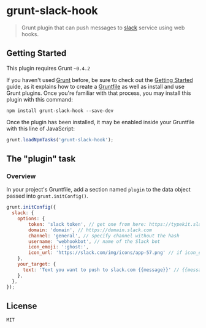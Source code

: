 # grunt-slack-hook

> Grunt plugin that can push messages to [slack](http://slack.com/) service using web hooks.

## Getting Started
This plugin requires Grunt `~0.4.2`

If you haven't used [Grunt](http://gruntjs.com/) before, be sure to check out the [Getting Started](http://gruntjs.com/getting-started) guide, as it explains how to create a [Gruntfile](http://gruntjs.com/sample-gruntfile) as well as install and use Grunt plugins. Once you're familiar with that process, you may install this plugin with this command:

```shell
npm install grunt-slack-hook --save-dev
```

Once the plugin has been installed, it may be enabled inside your Gruntfile with this line of JavaScript:

```js
grunt.loadNpmTasks('grunt-slack-hook');
```

## The "plugin" task

### Overview
In your project's Gruntfile, add a section named `plugin` to the data object passed into `grunt.initConfig()`.

```js
grunt.initConfig({
  slack: {
    options: {
        token: 'slack token', // get one from here: https://typekit.slack.com/services
        domain: 'domain', // https://domain.slack.com
        channel: 'general', // specify channel without the hash
        username: 'webhookbot', // name of the Slack bot
        icon_emoji: ':ghost:',
        icon_url: 'https://slack.com/img/icons/app-57.png' // if icon_emoji not specified
    },
    your_target: {
      text: 'Text you want to push to slack.com {{message}}' // {{message}} can be replaced with --message='some text' option from command line
    },
  },
});
```

## License

    MIT
